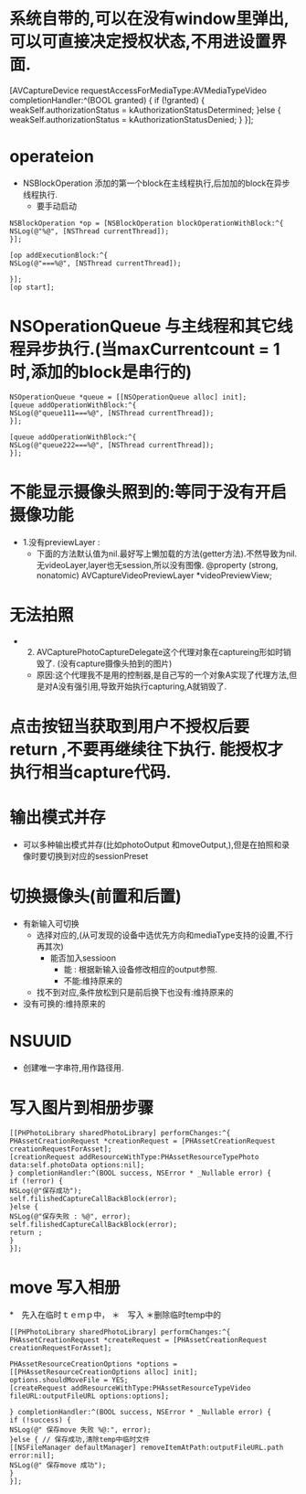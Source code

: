 
# 系统自带的,可以在没有window里弹出,可以可直接决定授权状态,不用进设置界面.
[AVCaptureDevice requestAccessForMediaType:AVMediaTypeVideo completionHandler:^(BOOL granted) {
 if (!granted) {
 weakSelf.authorizationStatus = kAuthorizationStatusDetermined;
 }else {
 weakSelf.authorizationStatus = kAuthorizationStatusDenied;
 }
 }];

# operateion

* NSBlockOperation 添加的第一个block在主线程执行,后加加的block在异步线程执行.
    * 要手动启动
 ```objc
NSBlockOperation *op = [NSBlockOperation blockOperationWithBlock:^{
NSLog(@"%@", [NSThread currentThread]);
}];

[op addExecutionBlock:^{
NSLog(@"===%@", [NSThread currentThread]);

}];
[op start];
```
# NSOperationQueue 与主线程和其它线程异步执行.(当maxCurrentcount = 1时,添加的block是串行的)

```ojbc
NSOperationQueue *queue = [[NSOperationQueue alloc] init];
[queue addOperationWithBlock:^{
NSLog(@"queue111===%@", [NSThread currentThread]);
}];

[queue addOperationWithBlock:^{
NSLog(@"queue222===%@", [NSThread currentThread]);
}];
```

# 不能显示摄像头照到的:等同于没有开启摄像功能
* 1.没有previewLayer :
    * 下面的方法默认值为nil.最好写上懒加载的方法(getter方法).不然导致为nil.无videoLayer,layer也无session,所以没有图像.
@property (strong, nonatomic) AVCaptureVideoPreviewLayer *videoPreviewView;

# 无法拍照
* 2. AVCapturePhotoCaptureDelegate这个代理对象在captureing形如时销毁了. (没有capture摄像头拍到的图片)
    * 原因:这个代理我不是用的控制器,是自己写的一个对象A实现了代理方法,但是对A没有强引用,导致开始执行capturing,A就销毁了.


# 点击按钮当获取到用户不授权后要return ,不要再继续往下执行. 能授权才执行相当capture代码.


# 输出模式并存
* 可以多种输出模式并存(比如photoOutput 和moveOutput,),但是在拍照和录像时要切换到对应的sessionPreset


# 切换摄像头(前置和后置)
* 有新输入可切换
    * 选择对应的,(从可发现的设备中选优先方向和mediaType支持的设置,不行再其次)
        * 能否加入sessioon
            *  能 : 根据新输入设备修改相应的output参照.
            * 不能:维持原来的
    * 找不到对应,条件放松到只是前后换下也没有:维持原来的
* 没有可换的:维持原来的

# NSUUID 
* 创建唯一字串符,用作路径用.

# 写入图片到相册步骤
```objc
[[PHPhotoLibrary sharedPhotoLibrary] performChanges:^{
PHAssetCreationRequest *creationRequest = [PHAssetCreationRequest creationRequestForAsset];
[creationRequest addResourceWithType:PHAssetResourceTypePhoto data:self.photoData options:nil];
} completionHandler:^(BOOL success, NSError * _Nullable error) {
if (!error) {
NSLog(@"保存成功");
self.filishedCaptureCallBackBlock(error);
}else {
NSLog(@"保存失败 : %@", error);
self.filishedCaptureCallBackBlock(error);
return ;
}
}];
```
# move 写入相册
*　先入在临时ｔｅｍｐ中，
＊　写入
＊删除临时temp中的
```objc
[[PHPhotoLibrary sharedPhotoLibrary] performChanges:^{
PHAssetCreationRequest *createRequest = [PHAssetCreationRequest creationRequestForAsset];

PHAssetResourceCreationOptions *options = [[PHAssetResourceCreationOptions alloc] init];
options.shouldMoveFile = YES;
[createRequest addResourceWithType:PHAssetResourceTypeVideo fileURL:outputFileURL options:options];

} completionHandler:^(BOOL success, NSError * _Nullable error) {
if (!success) {
NSLog(@" 保存move 失败 %@:", error);
}else { // 保存成功,清除temp中临时文件
[[NSFileManager defaultManager] removeItemAtPath:outputFileURL.path error:nil];
NSLog(@" 保存move 成功");
}
}];
```







